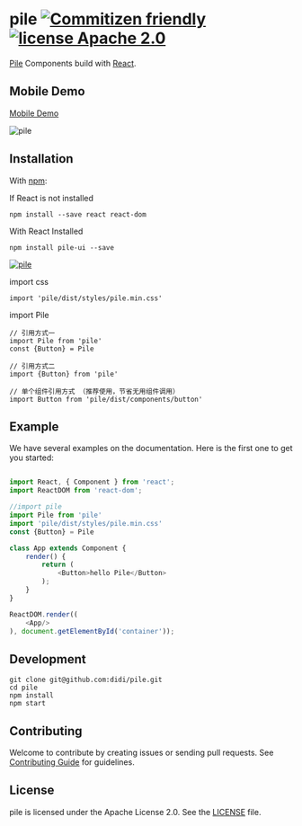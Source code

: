 # pile [![Commitizen friendly](https://img.shields.io/badge/commitizen-friendly-brightgreen.svg)](http://commitizen.github.io/cz-cli/) [![license Apache 2.0](https://img.shields.io/badge/license-Apache--2.0-blue.svg)](https://www.npmjs.com/package/pile)

[Pile](https://www.npmjs.com/package/pile-ui) Components build with [React](http://facebook.github.io/react/).

## Mobile Demo

[Mobile Demo](https://didi.github.io/pile.js)

![pile](http://es-static.xiaojukeji.com/static/web/activity/pile/evm.png)

## Installation

With [npm](http://npmjs.com/):

If React is not installed

```
npm install --save react react-dom
```

With React Installed

```
npm install pile-ui --save

```
[![pile](https://nodei.co/npm/pile-ui.png)](https://www.npmjs.com/package/pile-ui)


import css

```
import 'pile/dist/styles/pile.min.css'
```

import Pile

```
// 引用方式一
import Pile from 'pile'
const {Button} = Pile

// 引用方式二
import {Button} from 'pile'

// 单个组件引用方式 （推荐使用，节省无用组件调用）
import Button from 'pile/dist/components/button'
```

## Example

We have several examples on the documentation. Here is the first one to get you started:
```javascript

import React, { Component } from 'react';
import ReactDOM from 'react-dom';

//import pile
import Pile from 'pile'
import 'pile/dist/styles/pile.min.css'
const {Button} = Pile

class App extends Component {
    render() {
        return (
            <Button>hello Pile</Button>
        );
    }
}

ReactDOM.render((
    <App/>
), document.getElementById('container'));

```

## Development

```shell
git clone git@github.com:didi/pile.git
cd pile
npm install
npm start
```

## Contributing

Welcome to contribute by creating issues or sending pull requests. See [Contributing Guide](.github/CONTRIBUTING.md) for guidelines.


## License

pile is licensed under the Apache License 2.0. See the [LICENSE](LICENSE) file.



